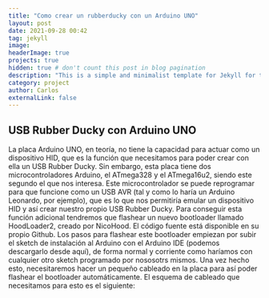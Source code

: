 ```yaml
---
title: "Como crear un rubberducky con un Arduino UNO"
layout: post
date: 2021-09-28 00:42
tag: jekyll
image: 
headerImage: true
projects: true
hidden: true # don't count this post in blog pagination
description: "This is a simple and minimalist template for Jekyll for those who likes to eat noodles."
category: project
author: Carlos
externalLink: false
---
```

## USB Rubber Ducky con Arduino UNO
La placa Arduino UNO, en teoría, no tiene la capacidad para actuar como un dispositivo HID, que es la función que necesitamos para poder crear con ella un USB Rubber Ducky. Sin embargo, esta placa tiene dos microcontroladores Arduino, el ATmega328 y el ATmega16u2, siendo este segundo el que nos interesa. Este microcontrolador se puede reprogramar para que funcione como un USB AVR (tal y como lo haría un Arduino Leonardo, por ejemplo), 
que es lo que nos permitiría emular un dispositivo HID y así crear nuestro propio USB Rubber Ducky.
Para conseguir esta función adicional tendremos que flashear un nuevo bootloader llamado HoodLoader2, creado por NicoHood. 
El código fuente está disponible en su propio Github.
Los pasos para flashear este bootloader empiezan por subir el sketch de instalación al Arduino con el Arduino IDE (podemos descargarlo desde aquí), de forma normal y corriente como haríamos con cualquier otro sketch programado por nososotrs mismos. 
Una vez hecho esto, necesitaremos hacer un pequeño cableado en la placa para así poder flashear el bootloader automáticamente.
El esquema de cableado que necesitamos para esto es el siguiente:

